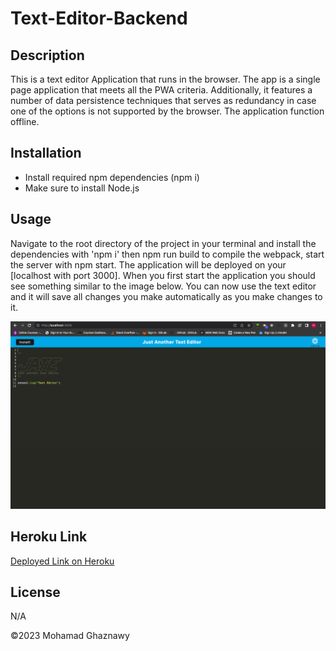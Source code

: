 # Text-Editor-Backend

## Description

This is a text editor Application that runs in the browser. The app is a single page application that meets all the PWA criteria. Additionally, it features a number of data persistence techniques that serves as redundancy in case one of the options is not supported by the browser. The application function offline.

## Installation

- Install required npm dependencies (npm i)
- Make sure to install Node.js

## Usage

Navigate to the root directory of the project in your terminal and install the dependencies with 'npm i' then npm run build to compile the webpack, start the server with npm start. The application will be deployed on your [localhost with port 3000]. When you first start the application you should see something similar to the image below. You can now use the text editor and it will save all changes you make automatically as you make changes to it.

![Project Preview](./Assets/Screen%20Shot%202023-05-14%20at%207.37.31%20PM.png)

## Heroku Link

[Deployed Link on Heroku]()

## License

N/A

©2023 Mohamad Ghaznawy
